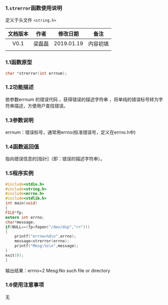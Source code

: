 ### 1.`strerror`函数使用说明

定义于头文件 `<string.h>`



| 文档版本 |  作者  |  修改日期  |   备注   |
| :------: | :----: | :--------: | :------: |
|   V0.1   | 梁磊磊 | 2019.01.19 | 内容初填 |
|          |        |            |          |







### 1.1函数原型

```c
char *strerror(int errnum);
```



### 1.2功能描述

   依参数errnum 的错误代码 ，获得错误的描述字符串 ，将单纯的错误标号转为字符串描述，方便用户查找错误。 

### 1.3参数说明

 errnum：错误标号，通常用errno(标准错误号，定义在errno.h中) 

### 1.4函数返回值

 指向错误信息的[指针]（即：错误的描述字符串）。 

### 1.5程序实例



```c
#include<stdio.h>
#include<string.h>
#include<errno.h>
#include<stdlib.h>
int main(void)
{
FILE*fp;
extern int errno;
char*message;
if(NULL==(fp=fopen("/dev/dsp","r+")))
{
	printf("errno=%d\n",errno);
	message=strerror(errno);
	printf("Mesg:%s\n",message);
}
exit(0);
} 
```



输出结果：errno=2
Mesg:No such file or directory

### 1.6使用注意事项

无
